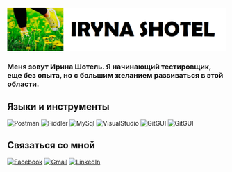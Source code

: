 ![Header](https://github.com/Irlama/Irlama/blob/main/assets/1.png)

### Меня зовут Ирина Шотель. Я начинающий тестировщик, еще без опыта, но с большим желанием развиваться в этой области.

## Языки и инструменты

![Postman](https://img.shields.io/badge/-Postman-FF6C37?styel=for-the-badge&logo=Postman&logoColor=FFF2ED)
![Fiddler](https://img.shields.io/badge/-Fiddler-F2CB144?styel=for-the-badge&logo=Fiddler&logoColo=FFFFFF)
![MySql](https://img.shields.io/badge/-MySql-E8F7FD?styel=for-the-badge&logo=MySql&logoColo=167DA1)
![VisualStudio](https://img.shields.io/badge/-VisualStudio-0078B9?styel=for-the-badge&logo=VisualStudio&logoColo=0078B9)
![GitGUI](https://img.shields.io/badge/-GitGUI-E8F7FD?styel=for-the-badge&logo=git&logoColo=167DA1)
![GitGUI](https://img.shields.io/badge/-GitBUSH-E8F7FD?styel=for-the-badge&logo=git&logoColo=167DA1)


## Связаться со мной

[![Facebook](https://img.shields.io/badge/-Facebook-0077FF?styel=for-the-badge&logo=Facebook&logoColor=FFF2ED)](https://www.facebook.com/irina.shotel)
[![Gmail](https://img.shields.io/badge/-Gmail-red?style=flat&logo=Gmail&logoColor=white)](mailto:qa.irina.shotel@gmail.com)
[![LinkedIn](https://img.shields.io/badge/-@irynashotel-blue?style=flat&logo=LinkedIn&logoColor=white)](https://il.linkedin.com/)